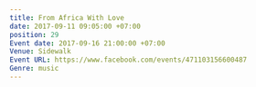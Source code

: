 ```yaml
---
title: From Africa With Love
date: 2017-09-11 09:05:00 +07:00
position: 29
Event date: 2017-09-16 21:00:00 +07:00
Venue: Sidewalk
Event URL: https://www.facebook.com/events/471103156600487
Genre: music
---
```



